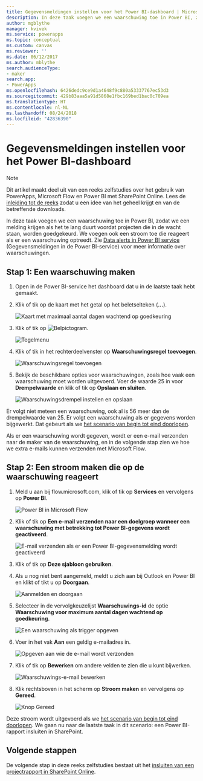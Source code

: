 ```yaml
---
title: Gegevensmeldingen instellen voor het Power BI-dashboard | Microsoft Docs
description: In deze taak voegen we een waarschuwing toe in Power BI, zodat we een melding krijgen als het te lang duurt voordat projecten die in de wacht staan, worden goedgekeurd. We voegen ook een stroom toe die reageert als er een waarschuwing optreedt.
author: mgblythe
manager: kvivek
ms.service: powerapps
ms.topic: conceptual
ms.custom: canvas
ms.reviewer: ''
ms.date: 06/12/2017
ms.author: mblythe
search.audienceType:
- maker
search.app:
- PowerApps
ms.openlocfilehash: 6426dedc9ce9d1a4648f9c880a53337767ec53d3
ms.sourcegitcommit: 429b83aaa5a91d5868e1fbc169bed1bac0c709ea
ms.translationtype: HT
ms.contentlocale: nl-NL
ms.lasthandoff: 08/24/2018
ms.locfileid: "42836390"
---
```

# <a name="set-up-data-alerts-for-the-power-bi-dashboard"></a>Gegevensmeldingen instellen voor het Power BI-dashboard
> [!NOTE]
> Dit artikel maakt deel uit van een reeks zelfstudies over het gebruik van PowerApps, Microsoft Flow en Power BI met SharePoint Online. Lees de [inleiding tot de reeks](sharepoint-scenario-intro.md) zodat u een idee van het geheel krijgt en van de betreffende downloads.

In deze taak voegen we een waarschuwing toe in Power BI, zodat we een melding krijgen als het te lang duurt voordat projecten die in de wacht staan, worden goedgekeurd. We voegen ook een stroom toe die reageert als er een waarschuwing optreedt. Zie [Data alerts in Power BI service](https://docs.microsoft.com/power-bi/service-set-data-alerts) (Gegevensmeldingen in de Power BI-service) voor meer informatie over waarschuwingen.

## <a name="step-1-create-an-alert"></a>Stap 1: Een waarschuwing maken
1. Open in de Power BI-service het dashboard dat u in de laatste taak hebt gemaakt.
2. Klik of tik op de kaart met het getal op het beletselteken (**...**).
   
    ![Kaart met maximaal aantal dagen wachtend op goedkeuring](./media/sharepoint-scenario-alerts-flow/07-01-01-tile-ellipsis.png)
3. Klik of tik op ![Belpictogram](./media/sharepoint-scenario-alerts-flow/icon-bell.png).
   
    ![Tegelmenu](./media/sharepoint-scenario-alerts-flow/07-01-02-tile-bell.png)
4. Klik of tik in het rechterdeelvenster op **Waarschuwingsregel toevoegen**.
   
    ![Waarschuwingsregel toevoegen](./media/sharepoint-scenario-alerts-flow/07-01-03-add-alert.png)
5. Bekijk de beschikbare opties voor waarschuwingen, zoals hoe vaak een waarschuwing moet worden uitgevoerd. Voer de waarde 25 in voor **Drempelwaarde** en klik of tik op **Opslaan en sluiten**.
   
    ![Waarschuwingsdrempel instellen en opslaan](./media/sharepoint-scenario-alerts-flow/07-01-04-save-alert.png)

Er volgt niet meteen een waarschuwing, ook al is 56 meer dan de drempelwaarde van 25. Er volgt een waarschuwing als er gegevens worden bijgewerkt. Dat gebeurt als we [het scenario van begin tot eind doorlopen](sharepoint-scenario-summary.md).

Als er een waarschuwing wordt gegeven, wordt er een e-mail verzonden naar de maker van de waarschuwing, en in de volgende stap zien we hoe we extra e-mails kunnen verzenden met Microsoft Flow.

## <a name="step-2-create-a-flow-that-responds-to-the-alert"></a>Stap 2: Een stroom maken die op de waarschuwing reageert
1. Meld u aan bij flow.microsoft.com, klik of tik op **Services** en vervolgens op **Power BI**.
   
    ![Power BI in Microsoft Flow](./media/sharepoint-scenario-alerts-flow/07-01-05-power-bi.png)
2. Klik of tik op **Een e-mail verzenden naar een doelgroep wanneer een waarschuwing met betrekking tot Power BI-gegevens wordt geactiveerd**.
   
    ![E-mail verzenden als er een Power BI-gegevensmelding wordt geactiveerd](./media/sharepoint-scenario-alerts-flow/07-01-06-alert-flow.png)
3. Klik of tik op **Deze sjabloon gebruiken**.
4. Als u nog niet bent aangemeld, meldt u zich aan bij Outlook en Power BI en klikt of tikt u op **Doorgaan**.
   
    ![Aanmelden en doorgaan](./media/sharepoint-scenario-alerts-flow/07-01-08-continue.png)
5. Selecteer in de vervolgkeuzelijst **Waarschuwings-id** de optie **Waarschuwing voor maximum aantal dagen wachtend op goedkeuring**.
   
    ![Een waarschuwing als trigger opgeven](./media/sharepoint-scenario-alerts-flow/07-01-09-choose-alert.png)
6. Voer in het vak **Aan** een geldig e-mailadres in.
   
    ![Opgeven aan wie de e-mail wordt verzonden](./media/sharepoint-scenario-alerts-flow/07-01-10-choose-email.png)
7. Klik of tik op **Bewerken** om andere velden te zien die u kunt bijwerken.
   
    ![Waarschuwings-e-mail bewerken](./media/sharepoint-scenario-alerts-flow/07-01-11-email-full.png)
8. Klik rechtsboven in het scherm op **Stroom maken** en vervolgens op **Gereed**.
   
    ![Knop Gereed](./media/sharepoint-scenario-alerts-flow/07-01-12-done.png)

Deze stroom wordt uitgevoerd als we [het scenario van begin tot eind doorlopen](sharepoint-scenario-summary.md). We gaan nu naar de laatste taak in dit scenario: een Power BI-rapport insluiten in SharePoint.

## <a name="next-steps"></a>Volgende stappen
De volgende stap in deze reeks zelfstudies bestaat uit het [insluiten van een projectrapport in SharePoint Online](sharepoint-scenario-embed-report.md).

